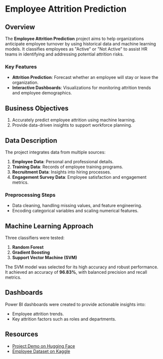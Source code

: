# Employee Attrition Prediction  

## Overview  
The **Employee Attrition Prediction** project aims to help organizations anticipate employee turnover by using historical data and machine learning models. It classifies employees as "Active" or "Not Active" to assist HR teams in identifying and addressing potential attrition risks.  

### Key Features  
- **Attrition Prediction**: Forecast whether an employee will stay or leave the organization.  
- **Interactive Dashboards**: Visualizations for monitoring attrition trends and employee demographics.  

## Business Objectives  
1. Accurately predict employee attrition using machine learning.  
2. Provide data-driven insights to support workforce planning.  

## Data Description  
The project integrates data from multiple sources:  
1. **Employee Data**: Personal and professional details.  
2. **Training Data**: Records of employee training programs.  
3. **Recruitment Data**: Insights into hiring processes.  
4. **Engagement Survey Data**: Employee satisfaction and engagement metrics.  

### Preprocessing Steps  
- Data cleaning, handling missing values, and feature engineering.  
- Encoding categorical variables and scaling numerical features.  

## Machine Learning Approach  
Three classifiers were tested:  
1. **Random Forest**  
2. **Gradient Boosting**  
3. **Support Vector Machine (SVM)**  

The SVM model was selected for its high accuracy and robust performance. It achieved an accuracy of **96.83%**, with balanced precision and recall metrics.  

## Dashboards  
Power BI dashboards were created to provide actionable insights into:  
- Employee attrition trends.  
- Key attrition factors such as roles and departments.  

## Resources  
- [Project Demo on Hugging Face](https://huggingface.co/spaces/Haniyahalzaben/Employee_Retention_Prediction)  
- [Employee Dataset on Kaggle](https://www.kaggle.com/datasets/ravindrasinghrana/employeedataset/data)  

